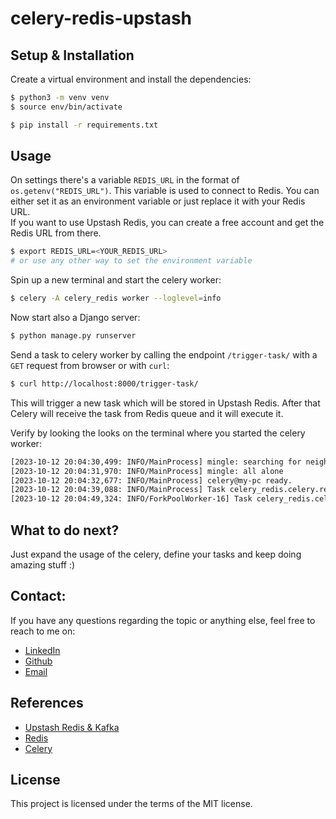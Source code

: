 # celery-redis-upstash

##  Setup & Installation 
Create a virtual environment and install the dependencies:
```bash
$ python3 -m venv venv
$ source env/bin/activate

$ pip install -r requirements.txt
```


## Usage
On settings there's a variable `REDIS_URL` in the format of `os.getenv("REDIS_URL")`. This variable is used to connect to Redis. You can either set it as an environment variable or just replace it with your Redis URL. </br>
If you want to use Upstash Redis, you can create a free account and get the Redis URL from there. </br>
```bash
$ export REDIS_URL=<YOUR_REDIS_URL>
# or use any other way to set the environment variable
```

Spin up a new terminal and start the celery worker:
```bash
$ celery -A celery_redis worker --loglevel=info
```
Now start also a Django server:
```bash
$ python manage.py runserver
```

Send a task to celery worker by calling the endpoint `/trigger-task/` with a `GET` request from browser or with `curl`:

```bash
$ curl http://localhost:8000/trigger-task/
```
This will trigger a new task which will be stored in Upstash Redis. After that Celery will receive the task from Redis queue and it will execute it.
<br/>

Verify by looking the looks on the terminal where you started the celery worker:
```bash
[2023-10-12 20:04:30,499: INFO/MainProcess] mingle: searching for neighbors
[2023-10-12 20:04:31,970: INFO/MainProcess] mingle: all alone
[2023-10-12 20:04:32,677: INFO/MainProcess] celery@my-pc ready.
[2023-10-12 20:04:39,088: INFO/MainProcess] Task celery_redis.celery.reverse_and_sleep[7ec800a8-476b-4357-afbe-7d08824f63fc] received
[2023-10-12 20:04:49,324: INFO/ForkPoolWorker-16] Task celery_redis.celery.reverse_and_sleep[7ec800a8-476b-4357-afbe-7d08824f63fc] succeeded in 10.2348608289999s: '!yreleC ,olleH'
```

## What to do next?
Just expand the usage of the celery, define your tasks and keep doing amazing stuff :)

## Contact:
If you have any questions regarding the topic or anything else, feel free to reach to me on: </br>
* [LinkedIn](https://www.linkedin.com/in/valon-januzaj-b02692187/) </br>
* [Github](https://github.com/vjanz) </br>
* [Email](mailto:valon.januzaj98@gmail.com)

## References
* [Upstash Redis & Kafka](https://upstash.com/)
* [Redis](https://redis.io/)
* [Celery](https://docs.celeryq.dev/en/stable/getting-started/introduction.html)

## License
This project is licensed under the terms of the MIT license.


